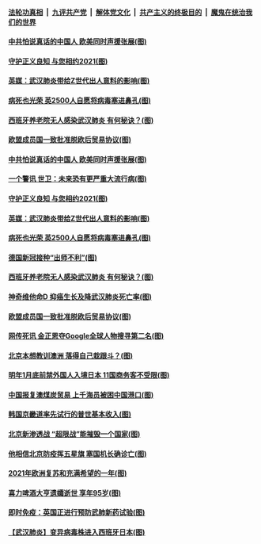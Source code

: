 

####  [法轮功真相](../../../../basic/blob/master/README.md?t=12300902) &nbsp;|&nbsp; [九评共产党](../../../../9ping.md/blob/master/README.md?t=12300902) &nbsp;|&nbsp; [解体党文化](../../../../jtdwh.md/blob/master/README.md?t=12300902)  &nbsp;|&nbsp; [共产主义的终极目的](../../../../gczydzjmd.md/blob/master/README.md?t=12300902) &nbsp;|&nbsp; [魔鬼在统治我们的世界](../../../../mgztzwmdsj.md/blob/master/README.md?t=12300902) 

#### [中共怕说真话的中国人 欧美同时声援张展(图)](../pages/p9/957466.md?t=12300902) 

#### [守护正义良知 与您相约2021(图)](../pages/p9/957427.md?t=12300902) 

#### [英媒：武汉肺炎带给Z世代出人意料的影响(图)](../pages/p9/957435.md?t=12300902) 

#### [病死也光荣 英2500人自愿将病毒塞进鼻孔(图)](../pages/p9/957296.md?t=12300902) 

#### [西班牙养老院无人感染武汉肺炎 有何秘诀？(图)](../pages/p9/957350.md?t=12300902) 

#### [欧盟成员国一致批准脱欧后贸易协议(图)](../pages/p9/957311.md?t=12300902) 

#### [中共怕说真话的中国人 欧美同时声援张展(图)](../pages/p9/957466.md?t=12300902) 

#### [一个警讯 世卫：未来恐有更严重大流行病(图)](../pages/p9/957412.md?t=12300902) 

#### [守护正义良知 与您相约2021(图)](../pages/p9/957427.md?t=12300902) 

#### [英媒：武汉肺炎带给Z世代出人意料的影响(图)](../pages/p9/957435.md?t=12300902) 

#### [病死也光荣 英2500人自愿将病毒塞进鼻孔(图)](../pages/p9/957296.md?t=12300902) 

#### [德国新冠接种“出师不利”(图)](../pages/p9/957363.md?t=12300902) 

#### [西班牙养老院无人感染武汉肺炎 有何秘诀？(图)](../pages/p9/957350.md?t=12300902) 

#### [神奇维他命D 抑癌生长及降武汉肺炎死亡率(图)](../pages/p9/957295.md?t=12300902) 

#### [欧盟成员国一致批准脱欧后贸易协议(图)](../pages/p9/957311.md?t=12300902) 

#### [网传死讯 金正恩夺Google全球人物搜寻第二名(图)](../pages/p9/957299.md?t=12300902) 

#### [北京本想教训澳洲 落得自己栽跟斗？(图)](../pages/p9/957191.md?t=12300902) 

#### [明年1月底前禁外国人入境日本 11国商务客不受限(图)](../pages/p9/957204.md?t=12300902) 

#### [中国报复澳煤炭贸易 上千海员被困中国港口(图)](../pages/p9/957245.md?t=12300902) 

#### [韩国京畿道率先试行的普世基本收入(图)](../pages/p9/957243.md?t=12300902) 

#### [北京新渗透战 “超限战”能摧毁一个国家(图)](../pages/p9/957123.md?t=12300902) 

#### [他相信北京防疫挥五星旗 塞国机长确诊亡(图)](../pages/p9/957122.md?t=12300902) 

#### [2021年欧洲复苏和充满希望的一年(图)](../pages/p9/957170.md?t=12300902) 

#### [喜力啤酒大亨遗孀逝世 享年95岁(图)](../pages/p9/957168.md?t=12300902) 

#### [即时免疫：英国正进行预防武肺新药试验(图)](../pages/p9/957150.md?t=12300902) 

#### [【武汉肺炎】变异病毒株进入西班牙日本(图)](../pages/p9/957138.md?t=12300902) 

